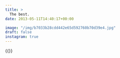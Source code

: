 ```yaml
---
title: >
  The best.
date: 2013-05-11T14:40:17+00:00

image: "/img/b7033b28cdd442e65d592760b70d39e4.jpg"
draft: false
instagram: true
---
```


{{<photo src="/img/b7033b28cdd442e65d592760b70d39e4.jpg">}}
